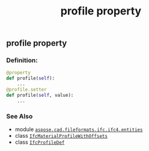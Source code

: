 ﻿---
title: profile property
second_title: Aspose.CAD for Python via .NET API References
description: 
type: docs
weight: 110
url: /python-net/aspose.cad.fileformats.ifc.ifc4.entities/ifcmaterialprofilewithoffsets/profile/
is_root: false
---

## profile property

### Definition:
```python
@property
def profile(self):
    ...
@profile.setter
def profile(self, value):
    ...
```

### See Also
* module [`aspose.cad.fileformats.ifc.ifc4.entities`](../../)
* class [`IfcMaterialProfileWithOffsets`](/cad/python-net/aspose.cad.fileformats.ifc.ifc4.entities/ifcmaterialprofilewithoffsets)
* class [`IfcProfileDef`](/cad/python-net/aspose.cad.fileformats.ifc.ifc4.entities/ifcprofiledef)
